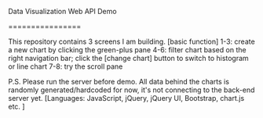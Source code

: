 Data Visualization Web API Demo

================


This repository contains 3 screens I am building. 
[basic function]
1-3: create a new chart by clicking the green-plus pane
4-6: filter chart based on the right navigation bar; click the [change chart] button to switch to histogram or line chart
7-8: try the scroll pane

P.S. Please run the server before demo. All data behind the charts is randomly generated/hardcoded for now, it's not connecting to the back-end server yet.
[Languages: JavaScript, jQuery, jQuery UI, Bootstrap, chart.js etc. ]
